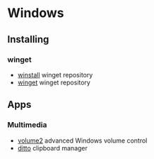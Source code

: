 # Windows

## Installing

### winget

* [winstall](https://winstall.app/) winget repository
* [winget](https://winget.run/) winget repository

## Apps

### Multimedia

* [volume2](https://github.com/irzyxa/Volume2) advanced Windows volume control
* [ditto](https://ditto-cp.sourceforge.io/) clipboard manager
